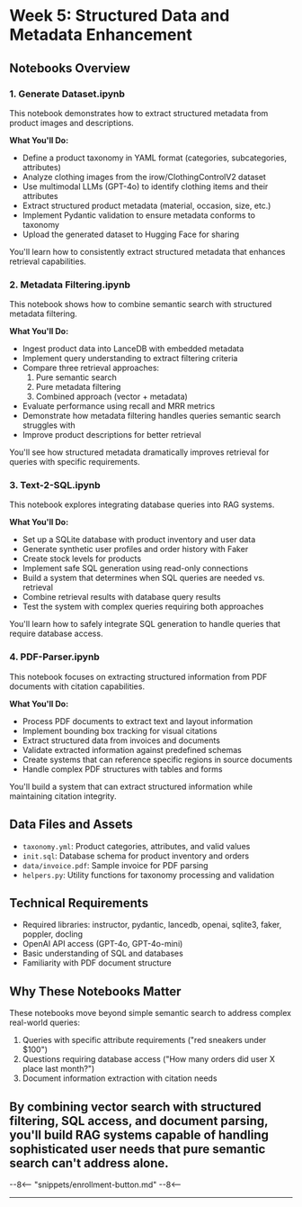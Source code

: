 # Week 5: Structured Data and Metadata Enhancement

## Notebooks Overview

### 1. Generate Dataset.ipynb

This notebook demonstrates how to extract structured metadata from product images and descriptions.

**What You'll Do:**

- Define a product taxonomy in YAML format (categories, subcategories, attributes)
- Analyze clothing images from the irow/ClothingControlV2 dataset
- Use multimodal LLMs (GPT-4o) to identify clothing items and their attributes
- Extract structured product metadata (material, occasion, size, etc.)
- Implement Pydantic validation to ensure metadata conforms to taxonomy
- Upload the generated dataset to Hugging Face for sharing

You'll learn how to consistently extract structured metadata that enhances retrieval capabilities.

### 2. Metadata Filtering.ipynb

This notebook shows how to combine semantic search with structured metadata filtering.

**What You'll Do:**

- Ingest product data into LanceDB with embedded metadata
- Implement query understanding to extract filtering criteria
- Compare three retrieval approaches:
  1. Pure semantic search
  2. Pure metadata filtering
  3. Combined approach (vector + metadata)
- Evaluate performance using recall and MRR metrics
- Demonstrate how metadata filtering handles queries semantic search struggles with
- Improve product descriptions for better retrieval

You'll see how structured metadata dramatically improves retrieval for queries with specific requirements.

### 3. Text-2-SQL.ipynb

This notebook explores integrating database queries into RAG systems.

**What You'll Do:**

- Set up a SQLite database with product inventory and user data
- Generate synthetic user profiles and order history with Faker
- Create stock levels for products
- Implement safe SQL generation using read-only connections
- Build a system that determines when SQL queries are needed vs. retrieval
- Combine retrieval results with database query results
- Test the system with complex queries requiring both approaches

You'll learn how to safely integrate SQL generation to handle queries that require database access.

### 4. PDF-Parser.ipynb

This notebook focuses on extracting structured information from PDF documents with citation capabilities.

**What You'll Do:**

- Process PDF documents to extract text and layout information
- Implement bounding box tracking for visual citations
- Extract structured data from invoices and documents
- Validate extracted information against predefined schemas
- Create systems that can reference specific regions in source documents
- Handle complex PDF structures with tables and forms

You'll build a system that can extract structured information while maintaining citation integrity.

## Data Files and Assets

- `taxonomy.yml`: Product categories, attributes, and valid values
- `init.sql`: Database schema for product inventory and orders
- `data/invoice.pdf`: Sample invoice for PDF parsing
- `helpers.py`: Utility functions for taxonomy processing and validation

## Technical Requirements

- Required libraries: instructor, pydantic, lancedb, openai, sqlite3, faker, poppler, docling
- OpenAI API access (GPT-4o, GPT-4o-mini)
- Basic understanding of SQL and databases
- Familiarity with PDF document structure

## Why These Notebooks Matter

These notebooks move beyond simple semantic search to address complex real-world queries:

1. Queries with specific attribute requirements ("red sneakers under $100")
2. Questions requiring database access ("How many orders did user X place last month?")
3. Document information extraction with citation needs

## By combining vector search with structured filtering, SQL access, and document parsing, you'll build RAG systems capable of handling sophisticated user needs that pure semantic search can't address alone.

--8<--
  "snippets/enrollment-button.md"
--8<--

---

